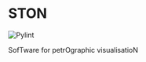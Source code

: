 # STON

![Pylint](https://github.com/Romain-Thomas-Shef/STON/actions/workflows/pylint.yml/badge.svg)


SofTware for petrOgraphic visualisatioN
